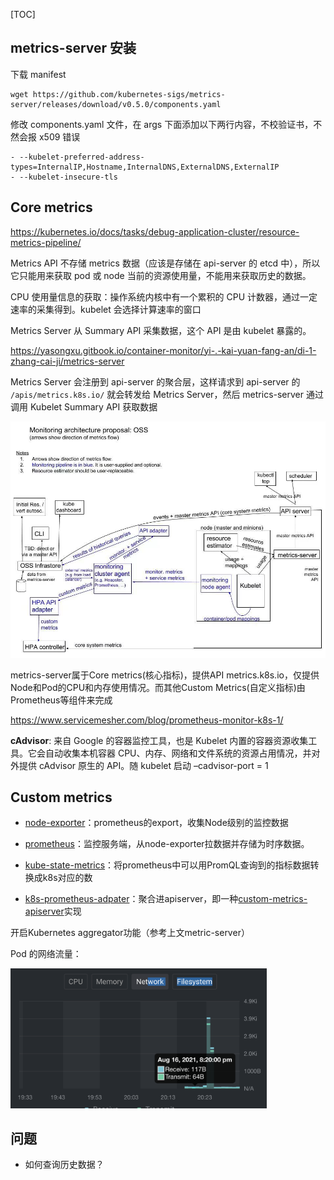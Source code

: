 

[TOC]

## metrics-server 安装

下载 manifest

```shell
wget https://github.com/kubernetes-sigs/metrics-server/releases/download/v0.5.0/components.yaml
```
修改 components.yaml 文件，在 args 下面添加以下两行内容，不校验证书，不然会报 x509 错误
```
- --kubelet-preferred-address-types=InternalIP,Hostname,InternalDNS,ExternalDNS,ExternalIP
- --kubelet-insecure-tls
```



## Core metrics

https://kubernetes.io/docs/tasks/debug-application-cluster/resource-metrics-pipeline/

Metrics API 不存储 metrics 数据（应该是存储在 api-server 的 etcd 中），所以它只能用来获取 pod 或 node 当前的资源使用量，不能用来获取历史的数据。

CPU 使用量信息的获取：操作系统内核中有一个累积的 CPU 计数器，通过一定速率的采集得到。kubelet 会选择计算速率的窗口

Metrics Server 从 Summary API 采集数据，这个 API 是由 kubelet 暴露的。



https://yasongxu.gitbook.io/container-monitor/yi-.-kai-yuan-fang-an/di-1-zhang-cai-ji/metrics-server

Metrics Server 会注册到 api-server 的聚合层，这样请求到 api-server 的 `/apis/metrics.k8s.io/` 就会转发给 Metrics Server，然后 metrics-server 通过调用 Kubelet Summary API 获取数据

![image-20210712200346097](images/metrics/image-20210712200346097.png)



metrics-server属于Core metrics(核心指标)，提供API metrics.k8s.io，仅提供Node和Pod的CPU和内存使用情况。而其他Custom Metrics(自定义指标)由Prometheus等组件来完成

https://www.servicemesher.com/blog/prometheus-monitor-k8s-1/

**cAdvisor**: 来自 Google 的容器监控工具，也是 Kubelet 内置的容器资源收集工具。它会自动收集本机容器 CPU、内存、网络和文件系统的资源占用情况，并对外提供 cAdvisor 原生的 API。随 kubelet 启动 –cadvisor-port = 1



## Custom metrics

- [node-exporter](https://github.com/prometheus/node_exporter)：prometheus的export，收集Node级别的监控数据

- [prometheus](https://prometheus.io/)：监控服务端，从node-exporter拉数据并存储为时序数据。

- [kube-state-metrics](https://github.com/kubernetes/kube-state-metrics)：将prometheus中可以用PromQL查询到的指标数据转换成k8s对应的数

- [k8s-prometheus-adpater](https://github.com/directxman12/k8s-prometheus-adapter)：聚合进apiserver，即一种[custom-metrics-apiserver](https://github.com/kubernetes-incubator/custom-metrics-apiserver)实现

开启Kubernetes aggregator功能（参考上文metric-server）

Pod 的网络流量：

<img src="images/metrics/image-20210816203515901.png" alt="image-20210816203515901" style="zoom:40%;" />

## 问题

- 如何查询历史数据？

